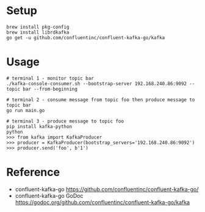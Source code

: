 # Setup

```
brew install pkg-config
brew install librdkafka
go get -u github.com/confluentinc/confluent-kafka-go/kafka
```

# Usage

```
# terminal 1 - monitor topic bar
./kafka-console-consumer.sh --bootstrap-server 192.168.240.86:9092 --topic bar --from-beginning

# terminal 2 - consume message from topic foo then produce message to topic bar
go run main.go

# terminal 3 - produce message to topic foo
pip install kafka-python
python
>>> from kafka import KafkaProducer
>>> producer = KafkaProducer(bootstrap_servers='192.168.240.86:9092')
>>> producer.send('foo', b'1')
```

# Reference

* confluent-kafka-go https://github.com/confluentinc/confluent-kafka-go/
* confluent-kafka-go GoDoc https://godoc.org/github.com/confluentinc/confluent-kafka-go/kafka
